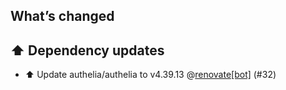 ## What’s changed

## ⬆️ Dependency updates

- ⬆️ Update authelia/authelia to v4.39.13 @[renovate[bot]](https://github.com/apps/renovate) (#32)
